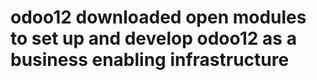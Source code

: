 # odoo12 downloaded open modules to set up and develop odoo12 as a business enabling infrastructure



